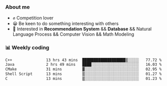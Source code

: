 ### About me

- ✊ Competition lover
- 😀 Be keen to do something interesting with others
- 🎈 Interested in **Recommendation System** && **Database** && Natural Language Process && Computer Vision && Math Modeling


### 📊 Weekly coding
<!--START_SECTION:waka-->

```txt
C++               13 hrs 43 mins  ███████████████████▒░░░░░   77.72 %
Java              2 hrs 49 mins   ████░░░░░░░░░░░░░░░░░░░░░   16.03 %
CMake             31 mins         ▓░░░░░░░░░░░░░░░░░░░░░░░░   02.95 %
Shell Script      13 mins         ▒░░░░░░░░░░░░░░░░░░░░░░░░   01.27 %
C                 13 mins         ▒░░░░░░░░░░░░░░░░░░░░░░░░   01.23 %
```

<!--END_SECTION:waka-->
